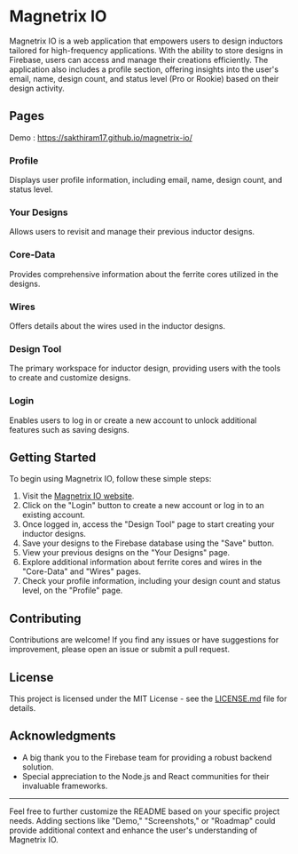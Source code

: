 

# Magnetrix IO

Magnetrix IO is a web application that empowers users to design inductors tailored for high-frequency applications. With the ability to store designs in Firebase, users can access and manage their creations efficiently. The application also includes a profile section, offering insights into the user's email, name, design count, and status level (Pro or Rookie) based on their design activity.

## Pages

Demo : https://sakthiram17.github.io/magnetrix-io/
### Profile

Displays user profile information, including email, name, design count, and status level.

### Your Designs

Allows users to revisit and manage their previous inductor designs.

### Core-Data

Provides comprehensive information about the ferrite cores utilized in the designs.

### Wires

Offers details about the wires used in the inductor designs.

### Design Tool

The primary workspace for inductor design, providing users with the tools to create and customize designs.

### Login

Enables users to log in or create a new account to unlock additional features such as saving designs.

## Getting Started

To begin using Magnetrix IO, follow these simple steps:

1. Visit the [Magnetrix IO website](https://www.magnetrix.io).
2. Click on the "Login" button to create a new account or log in to an existing account.
3. Once logged in, access the "Design Tool" page to start creating your inductor designs.
4. Save your designs to the Firebase database using the "Save" button.
5. View your previous designs on the "Your Designs" page.
6. Explore additional information about ferrite cores and wires in the "Core-Data" and "Wires" pages.
7. Check your profile information, including your design count and status level, on the "Profile" page.

## Contributing

Contributions are welcome! If you find any issues or have suggestions for improvement, please open an issue or submit a pull request.

## License

This project is licensed under the MIT License - see the [LICENSE.md](LICENSE.md) file for details.

## Acknowledgments

- A big thank you to the Firebase team for providing a robust backend solution.
- Special appreciation to the Node.js and React communities for their invaluable frameworks.

---

Feel free to further customize the README based on your specific project needs. Adding sections like "Demo," "Screenshots," or "Roadmap" could provide additional context and enhance the user's understanding of Magnetrix IO.

